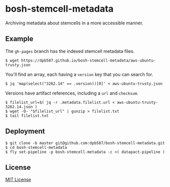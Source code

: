 # bosh-stemcell-metadata

Archiving metadata about stemcells in a more accessible manner.


## Example

The `gh-pages` branch has the indexed stemcell metadata files.

    $ wget https://dpb587.github.io/bosh-stemcell-metadata/aws-ubuntu-trusty.json

You'll find an array, each having a `version` key that you can search for.

    $ jq 'map(select("3262.14" == .version))[0]' < aws-ubuntu-trusty.json

Versions have artifact references, including a `url` and `checksum`.

    $ filelist_url=$( jq -r .metadata.filelist.url < aws-ubuntu-trusty-3262.14.json )
    $ wget -O- "$filelist_url" | gunzip > filelist.txt
    $ tail filelist.txt


## Deployment

    $ git clone -b master git@github.com:dpb587/bosh-stemcell-metadata.git
    $ cd bosh-stemcell-metadata
    $ fly set-pipeline -p bosh-stemcell-metadata -c <( datapact-pipeline )


## License

[MIT License](./LICENSE)
